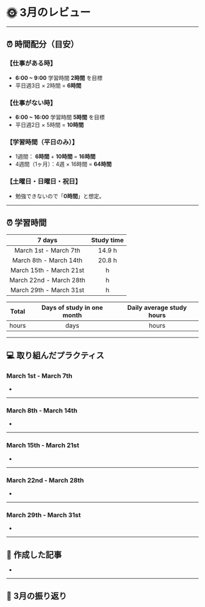 # 🌞 3月のレビュー
---

## ⏰ 時間配分（目安）
### 【仕事がある時】
- **6:00 ~ 9:00** 学習時間 **2時間** を目標
- 平日週3日 × 2時間 = **6時間**

### 【仕事がない時】
- **6:00 ~ 16:00** 学習時間 **5時間** を目標
- 平日週2日 × 5時間 = **10時間**

### 【学習時間（平日のみ）】
- 1週間： **6時間** + **10時間** = **16時間**
- 4週間（1ヶ月）：4週 × 16時間 = **64時間**

### 【土曜日・日曜日・祝日】
- 勉強できないので「**0時間**」と想定。

---

## ⏰ 学習時間
| 7 days | Study time |
| :---: | :---: |
| March 1st - March 7th | 14.9 h |
| March 8th - March 14th | 20.8 h |
| March 15th - March 21st |  h |
| March 22nd - March 28th |  h |
| March 29th - March 31st |  h |

| Total | Days of study in one month | Daily average study hours |
| :---: | :---: | :---: |
|  hours |  days |  hours |
---


## 💻 取り組んだプラクティス
### March 1st - March 7th 
- 
---


### March 8th - March 14th
- 
---


### March 15th - March 21st
- 
---


### March 22nd - March 28th
- 
---


### March 29th - March 31st
- 
---


## 📰 作成した記事
- 
---


## 🕺 3月の振り返り
